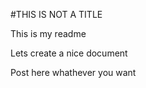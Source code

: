 #THIS IS NOT A TITLE

This is my readme

Lets create a nice document

Post here whathever you want 

